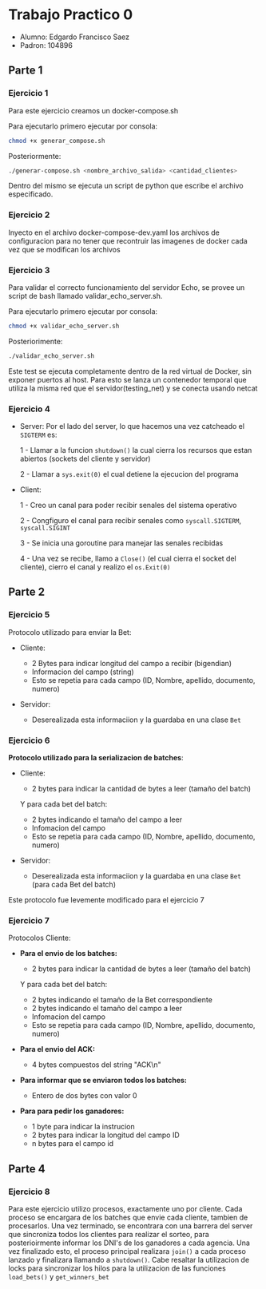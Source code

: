 # Trabajo Practico 0

- Alumno: Edgardo Francisco Saez
- Padron: 104896

## Parte 1

### Ejercicio 1

Para este ejercicio creamos un docker-compose.sh

Para ejecutarlo primero ejecutar por consola:

```bash
chmod +x generar_compose.sh
```

Posteriormente:

```bash
./generar-compose.sh <nombre_archivo_salida> <cantidad_clientes>
```

Dentro del mismo se ejecuta un script de python que escribe el archivo especificado.

### Ejercicio 2

Inyecto en el archivo docker-compose-dev.yaml los archivos de configuracion para no tener que recontruir las imagenes de docker cada vez que se modifican los archivos

### Ejercicio 3
Para validar el correcto funcionamiento del servidor Echo, se provee un script de bash llamado validar_echo_server.sh.

Para ejecutarlo primero ejecutar por consola:

```bash
chmod +x validar_echo_server.sh
```

Posteriorimente:

```bash
./validar_echo_server.sh
```

Este test se ejecuta completamente dentro de la red virtual de Docker, sin exponer puertos al host. Para esto se lanza un contenedor temporal que utiliza la misma red que el servidor(testing_net) y se conecta usando netcat

### Ejercicio 4

- Server:
    Por el lado del server, lo que hacemos una vez catcheado el `SIGTERM` es:

    1 - Llamar a la funcion `shutdown()` la cual cierra los recursos que estan abiertos (sockets del cliente y servidor)

    2 - Llamar a `sys.exit(0)` el cual detiene la ejecucion del programa
    
- Client:

    1 - Creo un canal para poder recibir senales del sistema operativo

    2 - Congfiguro el canal para recibir senales como `syscall.SIGTERM`, `syscall.SIGINT`

    3 - Se inicia una goroutine para manejar las senales recibidas

    4 - Una vez se recibe, llamo a `Close()` (el cual cierra el socket del cliente), cierro el canal y realizo el `os.Exit(0)`

## Parte 2

### Ejercicio 5

Protocolo utilizado para enviar la Bet:

- Cliente:
    * 2 Bytes para indicar longitud del campo a recibir (bigendian)
    * Informacion del campo (string)
    * Esto se repetia para cada campo (ID, Nombre, apellido, documento, numero)

- Servidor:
    * Deserealizada esta informaciion y la guardaba en una clase `Bet`

### Ejercicio 6

__Protocolo utilizado para la serializacion de batches__:

- Cliente: 
    * 2 bytes para indicar la cantidad de bytes a leer (tamaño del batch)

    Y para cada bet del batch:
    * 2 bytes indicando el tamaño del campo a leer
    * Infomacion del campo 
    * Esto se repetia para cada campo (ID, Nombre, apellido, documento, numero)

- Servidor:
    * Deserealizada esta informaciion y la guardaba en una clase `Bet` (para cada Bet del batch)

Este protocolo fue levemente modificado para el ejercicio 7

### Ejercicio 7

 Protocolos Cliente: 

- __Para el envio de los batches:__

    * 2 bytes para indicar la cantidad de bytes a leer (tamaño del batch)

    Y para cada bet del batch:
    * 2 bytes indicando el tamaño de la Bet correspondiente
    * 2 bytes indicando el tamaño del campo a leer
    * Infomacion del campo 
    * Esto se repetia para cada campo (ID, Nombre, apellido, documento, numero)

- __Para el envio del ACK:__

    * 4 bytes compuestos del string "ACK\n"

- __Para informar que se enviaron todos los batches:__
    * Entero de dos bytes con valor 0

- __Para para pedir los ganadores:__
    * 1 byte para indicar la instrucion
    * 2 bytes para indicar la longitud del campo ID 
    * n bytes para el campo id

## Parte 4

### Ejercicio 8

Para este ejercicio utilizo procesos, exactamente uno por cliente.
Cada proceso se encargara de los batches que envie cada cliente, tambien de procesarlos.
Una vez terminado, se encontrara con una barrera del server que sincroniza todos los clientes para realizar el sorteo, para posterioirmente informar los DNI's de los ganadores a cada agencia.
Una vez finalizado esto, el proceso principal realizara `join()` a cada proceso lanzado y finalizara llamando a `shutdown()`.
Cabe resaltar la utilizacion de locks para sincronizar los hilos para la utilizacion de las funciones `load_bets()` y `get_winners_bet`